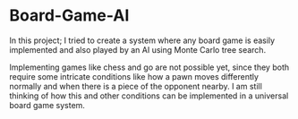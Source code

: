 # Board-Game-AI

In this project; I tried to create a system where any board game is easily implemented and also played by an AI using Monte Carlo tree search.

Implementing games like chess and go are not possible yet, since they both require some intricate conditions like how a pawn moves differently normally and when there is a piece of the opponent nearby. I am still thinking of how this and other conditions can be implemented in a universal board game system.
